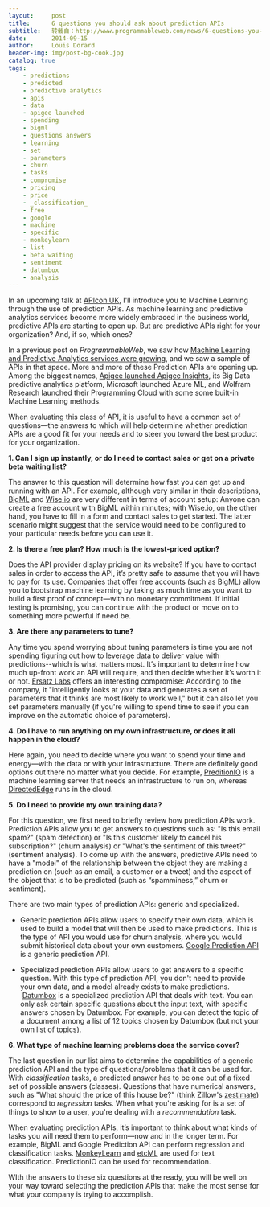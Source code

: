 ```yaml
---
layout:     post
title:      6 questions you should ask about prediction APIs
subtitle:   转载自：http://www.programmableweb.com/news/6-questions-you-should-ask-about-prediction-apis/analysis/2014/09/12
date:       2014-09-15
author:     Louis Dorard
header-img: img/post-bg-cook.jpg
catalog: true
tags:
    - predictions
    - predicted
    - predictive analytics
    - apis
    - data
    - apigee launched
    - spending
    - bigml
    - questions answers
    - learning
    - set
    - parameters
    - churn
    - tasks
    - compromise
    - pricing
    - price
    - _classification_
    - free
    - google
    - machine
    - specific
    - monkeylearn
    - list
    - beta waiting
    - sentiment
    - datumbox
    - analysis
---
```


In an upcoming talk at [APIcon UK](http://www.apiconuk.com/), I'll introduce you to Machine Learning through the use of prediction APIs. As machine learning and predictive analytics services become more widely embraced in the business world, predictive APIs are starting to open up. But are predictive APIs right for your organization? And, if so, which ones?

In a previous post on *ProgrammableWeb*, we saw how [Machine Learning and Predictive Analytics services were growing](http://www.programmableweb.com/news/machine-learning-and-predictive-analytics-foster-growth/2014/02/21), and we saw a sample of APIs in that space. More and more of these Prediction APIs are opening up. Among the biggest names, [Apigee launched Apigee Insights](http://www.programmableweb.com/news/apigee-unveils-latest-version-apigee-insights-analytics-platform/2014/04/10), its Big Data predictive analytics platform, Microsoft launched Azure ML, and Wolfram Research launched their Programming Cloud with some some built-in Machine Learning methods.

When evaluating this class of API, it is useful to have a common set of questions—the answers to which will help determine whether prediction APIs are a good fit for your needs and to steer you toward the best product for your organization.

**1. Can I sign up instantly, or do I need to contact sales or get on a private beta waiting list?**

The answer to this question will determine how fast you can get up and running with an API. For example, although very similar in their descriptions, [BigML](http://www.bigml.com/) and [Wise.io](http://www.wise.io/) are very different in terms of account setup: Anyone can create a free account with BigML within minutes; with Wise.io, on the other hand, you have to fill in a form and contact sales to get started. The latter scenario might suggest that the service would need to be configured to your particular needs before you can use it.

**2. Is there a free plan? How much is the lowest-priced option?**

Does the API provider display pricing on its website? If you have to contact sales in order to access the API, it’s pretty safe to assume that you will have to pay for its use. Companies that offer free accounts (such as BigML) allow you to bootstrap machine learning by taking as much time as you want to build a first proof of concept—with no monetary commitment. If initial testing is promising, you can continue with the product or move on to something more powerful if need be.

**3. Are there any parameters to tune?**

Any time you spend worrying about tuning parameters is time you are not spending figuring out how to leverage data to deliver value with predictions--which is what matters most. It’s important to determine how much up-front work an API will require, and then decide whether it’s worth it or not. [Ersatz Labs](http://www.ersatzlabs.com/) offers an interesting compromise: According to the company, it "intelligently looks at your data and generates a set of parameters that it thinks are most likely to work well," but it can also let you set parameters manually (if you're willing to spend time to see if you can improve on the automatic choice of parameters).

**4. Do I have to run anything on my own infrastructure, or does it all happen in the cloud?**

Here again, you need to decide where you want to spend your time and energy—with the data or with your infrastructure. There are definitely good options out there no matter what you decide. For example, [PreditionIO](http://prediction.io/) is a machine learning server that needs an infrastructure to run on, whereas [DirectedEdge](https://www.directededge.com/) runs in the cloud.

**5. Do I need to provide my own training data?**

For this question, we first need to briefly review how prediction APIs work. Prediction APIs allow you to get answers to questions such as: "Is this email spam?" (spam detection) or "Is this customer likely to cancel his subscription?" (churn analysis) or "What's the sentiment of this tweet?" (sentiment analysis). To come up with the answers, predictive APIs need to have a "model" of the relationship between the object they are making a prediction on (such as an email, a customer or a tweet) and the aspect of the object that is to be predicted (such as “spamminess,” churn or sentiment).

There are two main types of prediction APIs: generic and specialized.

- Generic prediction APIs allow users to specify their own data, which is used to build a model that will then be used to make predictions. This is the type of API you would use for churn analysis, where you would submit historical data about your own customers. [Google Prediction API](https://developers.google.com/prediction) is a generic prediction API.

- Specialized prediction APIs allow users to get answers to a specific question. With this type of prediction API, you don't need to provide your own data, and a model already exists to make predictions.  [Datumbox](http://www.datumbox.com/) is a specialized prediction API that deals with text. You can only ask certain specific questions about the input text, with specific answers chosen by Datumbox. For example, you can detect the topic of a document among a list of 12 topics chosen by Datumbox (but not your own list of topics).


**6. What type of machine learning problems does the service cover?**

The last question in our list aims to determine the capabilities of a generic prediction API and the type of questions/problems that it can be used for. With _classification_ tasks, a predicted answer has to be one out of a fixed set of possible answers (classes). Questions that have numerical answers, such as "What should the price of this house be?" (think Zillow's [zestimate](http://www.zillow.com/wikipages/what-is-a-zestimate)) correspond to _regression_ tasks. When what you're asking for is a set of things to show to a user, you're dealing with a _recommendation_ task.

When evaluating prediction APIs, it’s important to think about what kinds of tasks you will need them to perform—now and in the longer term. For example, BigML and Google Prediction API can perform regression and classification tasks. [MonkeyLearn](http://www.monkeylearn.com/) and [etcML](http://www.etcml.com/) are used for text classification. PredictionIO can be used for recommendation.

WIth the answers to these six questions at the ready, you will be well on your way toward selecting the prediction APIs that make the most sense for what your company is trying to accomplish.
